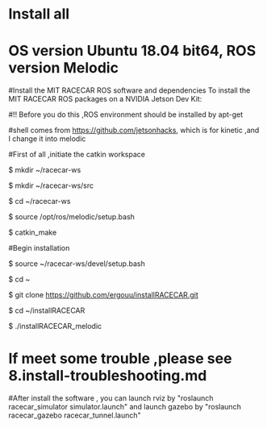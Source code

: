 #  Install all 
# OS version Ubuntu 18.04 bit64, ROS version Melodic

#Install the MIT RACECAR ROS software and dependencies To install the MIT RACECAR ROS packages on a NVIDIA Jetson Dev Kit:

#!! Before you do this ,ROS environment should be installed by apt-get

#shell comes from https://github.com/jetsonhacks, which is for kinetic ,and I change it into melodic

#First of all ,initiate the catkin workspace

$ mkdir ~/racecar-ws

$ mkdir ~/racecar-ws/src

$ cd ~/racecar-ws

$ source /opt/ros/melodic/setup.bash

$ catkin_make

#Begin installation

$ source ~/racecar-ws/devel/setup.bash

$ cd ~

$ git clone https://github.com/ergouu/installRACECAR.git

$ cd ~/installRACECAR

$ ./installRACECAR_melodic


# If meet some trouble ,please see 8.install-troubleshooting.md

#After install the software , you can launch rviz by "roslaunch racecar_simulator simulator.launch" and launch gazebo by "roslaunch racecar_gazebo racecar_tunnel.launch"
